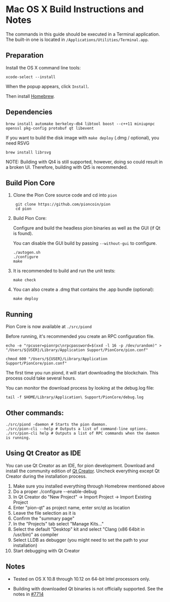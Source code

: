 Mac OS X Build Instructions and Notes
====================================
The commands in this guide should be executed in a Terminal application.
The built-in one is located in `/Applications/Utilities/Terminal.app`.

Preparation
-----------
Install the OS X command line tools:

`xcode-select --install`

When the popup appears, click `Install`.

Then install [Homebrew](https://brew.sh).

Dependencies
----------------------

    brew install automake berkeley-db4 libtool boost --c++11 miniupnpc openssl pkg-config protobuf qt libevent

If you want to build the disk image with `make deploy` (.dmg / optional), you need RSVG

    brew install librsvg

NOTE: Building with Qt4 is still supported, however, doing so could result in a broken UI. Therefore, building with Qt5 is recommended.

Build Pion Core
------------------------

1. Clone the Pion Core source code and cd into `pion`

        git clone https://github.com/pioncoin/pion
        cd pion

2.  Build Pion Core:

    Configure and build the headless pion binaries as well as the GUI (if Qt is found).

    You can disable the GUI build by passing `--without-gui` to configure.

        ./autogen.sh
        ./configure
        make

3.  It is recommended to build and run the unit tests:

        make check

4.  You can also create a .dmg that contains the .app bundle (optional):

        make deploy

Running
-------

Pion Core is now available at `./src/piond`

Before running, it's recommended you create an RPC configuration file.

    echo -e "rpcuser=pionrpc\nrpcpassword=$(xxd -l 16 -p /dev/urandom)" > "/Users/${USER}/Library/Application Support/PionCore/pion.conf"

    chmod 600 "/Users/${USER}/Library/Application Support/PionCore/pion.conf"

The first time you run piond, it will start downloading the blockchain. This process could take several hours.

You can monitor the download process by looking at the debug.log file:

    tail -f $HOME/Library/Application\ Support/PionCore/debug.log

Other commands:
-------

    ./src/piond -daemon # Starts the pion daemon.
    ./src/pion-cli --help # Outputs a list of command-line options.
    ./src/pion-cli help # Outputs a list of RPC commands when the daemon is running.

Using Qt Creator as IDE
------------------------
You can use Qt Creator as an IDE, for pion development.
Download and install the community edition of [Qt Creator](https://www.qt.io/download/).
Uncheck everything except Qt Creator during the installation process.

1. Make sure you installed everything through Homebrew mentioned above
2. Do a proper ./configure --enable-debug
3. In Qt Creator do "New Project" -> Import Project -> Import Existing Project
4. Enter "pion-qt" as project name, enter src/qt as location
5. Leave the file selection as it is
6. Confirm the "summary page"
7. In the "Projects" tab select "Manage Kits..."
8. Select the default "Desktop" kit and select "Clang (x86 64bit in /usr/bin)" as compiler
9. Select LLDB as debugger (you might need to set the path to your installation)
10. Start debugging with Qt Creator

Notes
-----

* Tested on OS X 10.8 through 10.12 on 64-bit Intel processors only.

* Building with downloaded Qt binaries is not officially supported. See the notes in [#7714](https://github.com/bitcoin/bitcoin/issues/7714)
